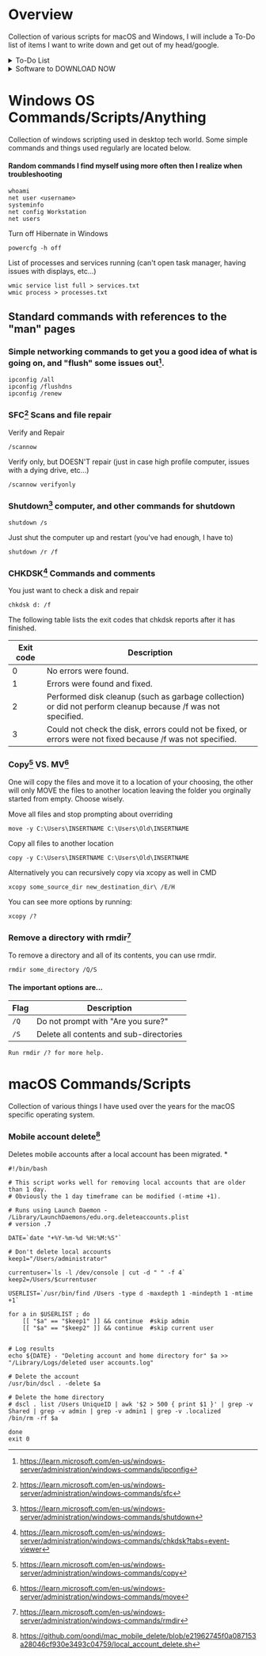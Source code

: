 <!-- https://github.com/ikatyang/emoji-cheat-sheet/blob/master/README.md -->

# Overview
Collection of various scripts for macOS and Windows, I will include a To-Do list of items I want to write down and get out of my head/google.

<details>
<summary>To-Do List</summary>

| Done | Description|
|------|------------|
|     :white_check_mark:| Windows useful script and CMD dump|
|  Soon:tm:   | macOS script and command dump|
|  Soon:tm:   |Linux script and command dump|
|  Soon:tm:   |PDQ command and jobs|
|  Soon:tm:   |FileWave command and jobs|
|  Soon:tm:   |jamf config profiles and scripts|

 </details>
 
 <details>
 <summary>Software to DOWNLOAD NOW</summary>
 * https://github.com/ProfileCreator/ProfileCreator.git
 * https://github.com/notepad-plus-plus/notepad-plus-plus
 </details>


# Windows OS Commands/Scripts/Anything
Collection of windows scripting used in desktop tech world. Some simple commands and things used regularly are located below.

#### Random commands I find myself using more often then I realize when troubleshooting
```
whoami
net user <username>
systeminfo
net config Workstation 
net users
```
Turn off Hibernate in Windows
```
powercfg -h off
```
List of processes and services running (can't open task manager, having issues with displays, etc...)
```
wmic service list full > services.txt
wmic process > processes.txt
```
## Standard commands with references to the "man" pages
### Simple networking commands to get you a good idea of what is going on, and "flush" some issues out[^1].

```
ipconfig /all
ipconfig /flushdns
ipconfig /renew
```

### SFC[^2] Scans and file repair

Verify and Repair
```
/scannow
```
Verify only, but DOESN'T repair (just in case high profile computer, issues with a dying drive, etc...)
```
/scannow verifyonly
```

### Shutdown[^3] computer, and other commands for shutdown
```
shutdown /s
```
Just shut the computer up and restart (you've had enough, I have to)
```
shutdown /r /f
```
### CHKDSK[^4] Commands and comments
You just want to check a disk and repair
```
chkdsk d: /f
```
The following table lists the exit codes that chkdsk reports after it has finished.

|Exit code|	Description|
|---------| -----------|
|0	|No errors were found.
|1	|Errors were found and fixed.
|2	|Performed disk cleanup (such as garbage collection) or did not perform cleanup because /f was not specified.
|3	|Could not check the disk, errors could not be fixed, or errors were not fixed because /f was not specified.

### Copy[^5] VS. MV[^6]
One will copy the files and move it to a location of your choosing, the other will only MOVE the files to another location leaving the folder you orginally started from empty. Choose wisely.

Move all files and stop prompting about overriding
```
move -y C:\Users\INSERTNAME C:\Users\Old\INSERTNAME
```

Copy all files to another location
```
copy -y C:\Users\INSERTNAME C:\Users\Old\INSERTNAME
```
Alternatively you can recursively copy via xcopy as well in CMD
```
xcopy some_source_dir new_destination_dir\ /E/H
```
You can see more options by running:
```
xcopy /?
```
### Remove a directory with rmdir[^7]
To remove a directory and all of its contents, you can use rmdir.
```
rmdir some_directory /Q/S
```

#### The important options are...
|Flag| Description|
|------|------|
|`/Q `|Do not prompt with "Are you sure?"|
|`/S `|Delete all contents and sub-directories|

```
Run rmdir /? for more help.
```

# macOS Commands/Scripts
Collection of various things I have used over the years for the macOS specific operating system.

### Mobile account delete[^8]
Deletes mobile accounts after a local account has been migrated.
*

```SH
#!/bin/bash

# This script works well for removing local accounts that are older than 1 day. 
# Obviously the 1 day timeframe can be modified (-mtime +1).  

# Runs using Launch Daemon - /Library/LaunchDaemons/edu.org.deleteaccounts.plist
# version .7

DATE=`date "+%Y-%m-%d %H:%M:%S"`

# Don't delete local accounts
keep1="/Users/administrator"

currentuser=`ls -l /dev/console | cut -d " " -f 4`
keep2=/Users/$currentuser

USERLIST=`/usr/bin/find /Users -type d -maxdepth 1 -mindepth 1 -mtime +1`

for a in $USERLIST ; do
    [[ "$a" == "$keep1" ]] && continue  #skip admin
    [[ "$a" == "$keep2" ]] && continue  #skip current user
    

# Log results
echo ${DATE} - "Deleting account and home directory for" $a >> "/Library/Logs/deleted user accounts.log"
    
# Delete the account
/usr/bin/dscl . -delete $a  
    
# Delete the home directory
# dscl . list /Users UniqueID | awk '$2 > 500 { print $1 }' | grep -v Shared | grep -v admin | grep -v admin1 | grep -v .localized
/bin/rm -rf $a

done 
exit 0
```


[^1]: https://learn.microsoft.com/en-us/windows-server/administration/windows-commands/ipconfig
[^2]: https://learn.microsoft.com/en-us/windows-server/administration/windows-commands/sfc
[^3]: https://learn.microsoft.com/en-us/windows-server/administration/windows-commands/shutdown
[^4]: https://learn.microsoft.com/en-us/windows-server/administration/windows-commands/chkdsk?tabs=event-viewer
[^5]: https://learn.microsoft.com/en-us/windows-server/administration/windows-commands/copy
[^6]: https://learn.microsoft.com/en-us/windows-server/administration/windows-commands/move
[^7]: https://learn.microsoft.com/en-us/windows-server/administration/windows-commands/rmdir
[^8]: https://github.com/oondi/mac_mobile_delete/blob/e21962745f0a087153a28046cf930e3493c04759/local_account_delete.sh
